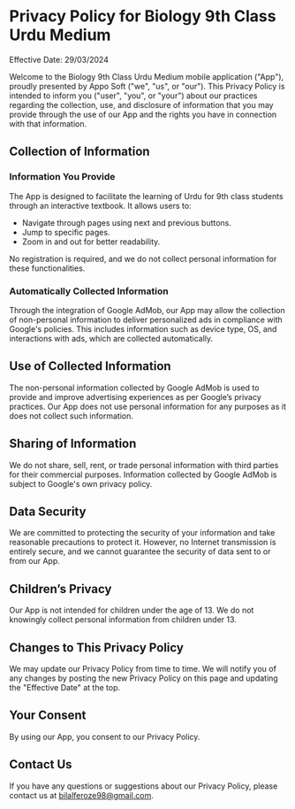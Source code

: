 # Privacy Policy for Biology 9th Class Urdu Medium
Effective Date: 29/03/2024

Welcome to the Biology 9th Class Urdu Medium mobile application ("App"), proudly presented by Appo Soft ("we", "us", or "our"). This Privacy Policy is intended to inform you ("user", "you", or "your") about our practices regarding the collection, use, and disclosure of information that you may provide through the use of our App and the rights you have in connection with that information.

## Collection of Information
### Information You Provide
The App is designed to facilitate the learning of Urdu for 9th class students through an interactive textbook. It allows users to:

- Navigate through pages using next and previous buttons.
- Jump to specific pages.
- Zoom in and out for better readability.

No registration is required, and we do not collect personal information for these functionalities.

### Automatically Collected Information
Through the integration of Google AdMob, our App may allow the collection of non-personal information to deliver personalized ads in compliance with Google's policies. This includes information such as device type, OS, and interactions with ads, which are collected automatically.

## Use of Collected Information
The non-personal information collected by Google AdMob is used to provide and improve advertising experiences as per Google’s privacy practices. Our App does not use personal information for any purposes as it does not collect such information.

## Sharing of Information
We do not share, sell, rent, or trade personal information with third parties for their commercial purposes. Information collected by Google AdMob is subject to Google's own privacy policy.

## Data Security
We are committed to protecting the security of your information and take reasonable precautions to protect it. However, no Internet transmission is entirely secure, and we cannot guarantee the security of data sent to or from our App.

## Children’s Privacy
Our App is not intended for children under the age of 13. We do not knowingly collect personal information from children under 13.

## Changes to This Privacy Policy
We may update our Privacy Policy from time to time. We will notify you of any changes by posting the new Privacy Policy on this page and updating the "Effective Date" at the top.

## Your Consent
By using our App, you consent to our Privacy Policy.

## Contact Us
If you have any questions or suggestions about our Privacy Policy, please contact us at bilalferoze98@gmail.com.
